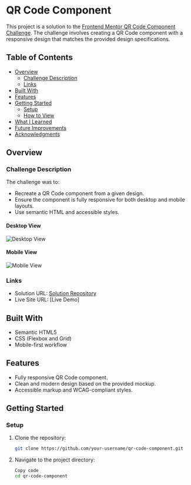 # QR Code Component

This project is a solution to the [Frontend Mentor QR Code Component Challenge](https://www.frontendmentor.io/challenges/qr-code-component-iux_sIO_H). The challenge involves creating a QR Code component with a responsive design that matches the provided design specifications.

## Table of Contents

- [Overview](#overview)
  - [Challenge Description](#challenge-description)
  - [Links](#links)
- [Built With](#built-with)
- [Features](#features)
- [Getting Started](#getting-started)
  - [Setup](#setup)
  - [How to View](#how-to-view)
- [What I Learned](#what-i-learned)
- [Future Improvements](#future-improvements)
- [Acknowledgments](#acknowledgments)

## Overview

### Challenge Description

The challenge was to:
- Recreate a QR Code component from a given design.
- Ensure the component is fully responsive for both desktop and mobile layouts.
- Use semantic HTML and accessible styles.

#### Desktop View
![Desktop View](./design/desktop-design.png)

#### Mobile View
![Mobile View](./design/mobile-design.png)

### Links

- Solution URL: [Solution Repository](https://github.com/anjaliydv304/fm-1)
- Live Site URL: [Live Demo]

## Built With

- Semantic HTML5
- CSS (Flexbox and Grid)
- Mobile-first workflow

## Features

- Fully responsive QR Code component.
- Clean and modern design based on the provided mockup.
- Accessible markup and WCAG-compliant styles.

## Getting Started

### Setup

1. Clone the repository:
   ```bash
   git clone https://github.com/your-username/qr-code-component.git
2. Navigate to the project directory:
    ```bash
    Copy code
    cd qr-code-component


